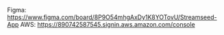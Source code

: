 Figma: https://www.figma.com/board/8P9O54mhgAxDy1K8YOTovU/Streamseed-App
AWS: https://890742587545.signin.aws.amazon.com/console
